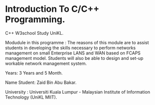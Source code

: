 # Introduction To C/C++ Programming.
C++ W3school Study UniKL.

Modudule in this programme :
The reasons of this module are to assist students in developing the skills necessary to perform networks management on small Enterprise LANS and WAN based on FCAPS management model. Students will also be able to design and set-up workable network management system.

Years:
3 Years and 5 Month.

Name Student:
Zaid Bin Abu Bakar.

University :
Universiti Kuala Lumpur - Malaysian Institute of Information Technology (UniKL MIIT).
